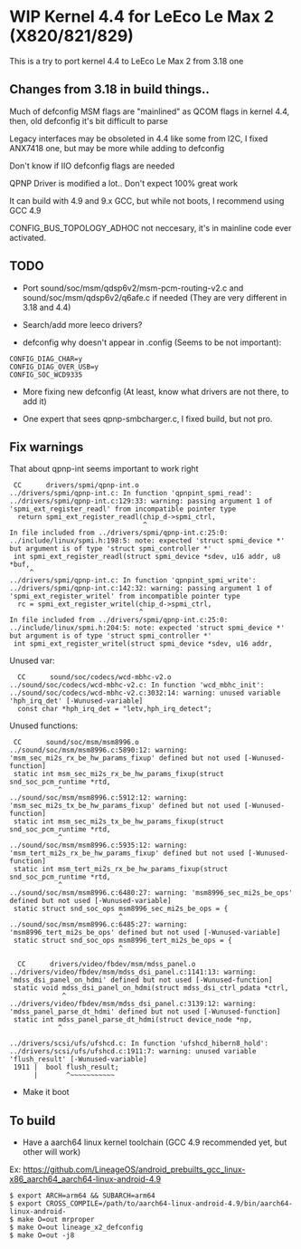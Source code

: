# WIP Kernel 4.4 for LeEco Le Max 2 (X820/821/829)

This is a try to port kernel 4.4 to LeEco Le Max 2 from 3.18 one


## Changes from 3.18 in build things..

Much of defconfig MSM flags are "mainlined" as QCOM flags in kernel 4.4, then, old defconfig it's bit difficult to parse

Legacy interfaces may be obsoleted in 4.4 like some from I2C, I fixed ANX7418 one, but may be more while adding to defconfig

Don't know if IIO defconfig flags are needed

QPNP Driver is modified a lot.. Don't expect 100% great work

It can build with 4.9 and 9.x GCC, but while not boots, I recommend using GCC 4.9

CONFIG\_BUS\_TOPOLOGY\_ADHOC not neccesary, it's in mainline code ever activated.

## TODO

- Port sound/soc/msm/qdsp6v2/msm-pcm-routing-v2.c and sound/soc/msm/qdsp6v2/q6afe.c if needed (They are very different in 3.18 and 4.4)

- Search/add more leeco drivers?

- defconfig why doesn't appear in .config (Seems to be not important):
```
CONFIG_DIAG_CHAR=y
CONFIG_DIAG_OVER_USB=y
CONFIG_SOC_WCD9335
```

- More fixing new defconfig (At least, know what drivers are not there, to add it)

- One expert that sees qpnp-smbcharger.c, I fixed build, but not pro.

## Fix warnings

That about qpnp-int seems important to work right
```
 CC      drivers/spmi/qpnp-int.o
../drivers/spmi/qpnp-int.c: In function 'qpnpint_spmi_read':
../drivers/spmi/qpnp-int.c:129:33: warning: passing argument 1 of 'spmi_ext_register_readl' from incompatible pointer type
  return spmi_ext_register_readl(chip_d->spmi_ctrl,
                                 ^
In file included from ../drivers/spmi/qpnp-int.c:25:0:
../include/linux/spmi.h:198:5: note: expected 'struct spmi_device *' but argument is of type 'struct spmi_controller *'
 int spmi_ext_register_readl(struct spmi_device *sdev, u16 addr, u8 *buf,
     ^
../drivers/spmi/qpnp-int.c: In function 'qpnpint_spmi_write':
../drivers/spmi/qpnp-int.c:142:32: warning: passing argument 1 of 'spmi_ext_register_writel' from incompatible pointer type
  rc = spmi_ext_register_writel(chip_d->spmi_ctrl,
                                ^
In file included from ../drivers/spmi/qpnp-int.c:25:0:
../include/linux/spmi.h:204:5: note: expected 'struct spmi_device *' but argument is of type 'struct spmi_controller *'
 int spmi_ext_register_writel(struct spmi_device *sdev, u16 addr,
```

Unused var:
```
  CC      sound/soc/codecs/wcd-mbhc-v2.o
../sound/soc/codecs/wcd-mbhc-v2.c: In function 'wcd_mbhc_init':
../sound/soc/codecs/wcd-mbhc-v2.c:3032:14: warning: unused variable 'hph_irq_det' [-Wunused-variable]
  const char *hph_irq_det = "letv,hph_irq_detect";
```

Unused functions:
```
 CC      sound/soc/msm/msm8996.o
../sound/soc/msm/msm8996.c:5890:12: warning: 'msm_sec_mi2s_rx_be_hw_params_fixup' defined but not used [-Wunused-function]
 static int msm_sec_mi2s_rx_be_hw_params_fixup(struct snd_soc_pcm_runtime *rtd,
            ^
../sound/soc/msm/msm8996.c:5912:12: warning: 'msm_sec_mi2s_tx_be_hw_params_fixup' defined but not used [-Wunused-function]
 static int msm_sec_mi2s_tx_be_hw_params_fixup(struct snd_soc_pcm_runtime *rtd,
            ^
../sound/soc/msm/msm8996.c:5935:12: warning: 'msm_tert_mi2s_rx_be_hw_params_fixup' defined but not used [-Wunused-function]
 static int msm_tert_mi2s_rx_be_hw_params_fixup(struct snd_soc_pcm_runtime *rtd,
            ^
../sound/soc/msm/msm8996.c:6480:27: warning: 'msm8996_sec_mi2s_be_ops' defined but not used [-Wunused-variable]
 static struct snd_soc_ops msm8996_sec_mi2s_be_ops = {
                           ^
../sound/soc/msm/msm8996.c:6485:27: warning: 'msm8996_tert_mi2s_be_ops' defined but not used [-Wunused-variable]
 static struct snd_soc_ops msm8996_tert_mi2s_be_ops = {
                           ^
```

```
  CC      drivers/video/fbdev/msm/mdss_panel.o
../drivers/video/fbdev/msm/mdss_dsi_panel.c:1141:13: warning: 'mdss_dsi_panel_on_hdmi' defined but not used [-Wunused-function]
 static void mdss_dsi_panel_on_hdmi(struct mdss_dsi_ctrl_pdata *ctrl,
             ^
../drivers/video/fbdev/msm/mdss_dsi_panel.c:3139:12: warning: 'mdss_panel_parse_dt_hdmi' defined but not used [-Wunused-function]
 static int mdss_panel_parse_dt_hdmi(struct device_node *np,
            ^
```

```
../drivers/scsi/ufs/ufshcd.c: In function 'ufshcd_hibern8_hold':
../drivers/scsi/ufs/ufshcd.c:1911:7: warning: unused variable 'flush_result' [-Wunused-variable]
 1911 |  bool flush_result;
      |       ^~~~~~~~~~~~

```


- Make it boot

## To build

- Have a aarch64 linux kernel toolchain (GCC 4.9 recommended yet, but other will work)

Ex: https://github.com/LineageOS/android_prebuilts_gcc_linux-x86_aarch64_aarch64-linux-android-4.9


    $ export ARCH=arm64 && SUBARCH=arm64
    $ export CROSS_COMPILE=/path/to/aarch64-linux-android-4.9/bin/aarch64-linux-android-
    $ make O=out mrproper
    $ make O=out lineage_x2_defconfig
    $ make O=out -j8
